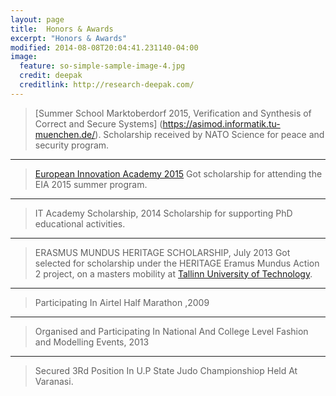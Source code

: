 ```yaml
---
layout: page
title: 	Honors & Awards
excerpt: "Honors & Awards"
modified: 2014-08-08T20:04:41.231140-04:00
image:
  feature: so-simple-sample-image-4.jpg
  credit: deepak
  creditlink: http://research-deepak.com/
---
```


> [Summer School Marktoberdorf 2015, Verification and Synthesis of Correct and Secure Systems] (https://asimod.informatik.tu-muenchen.de/). 
> Scholarship received by NATO Science for peace and security program.

---

> [European Innovation Academy 2015](http://www.inacademy.eu/)
> Got scholarship for attending the EIA 2015 summer program.

---

> IT Academy Scholarship, 2014
> Scholarship for supporting PhD educational activities.


---

> ERASMUS MUNDUS HERITAGE SCHOLARSHIP, July 2013
> Got selected for scholarship under the HERITAGE Eramus Mundus Action 2 project, on a masters mobility at [Tallinn University of Technology](http://www.ttu.ee/doktorandile).

---

> Participating In Airtel Half Marathon ,2009

---

> Organised and Participating In National And College Level Fashion and Modelling Events, 2013

---

> Secured 3Rd Position In U.P State Judo Championshiop Held At Varanasi.
